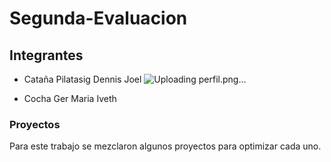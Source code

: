 # Segunda-Evaluacion
## Integrantes
* Cataña Pilatasig Dennis Joel
  ![Uploading perfil.png…]()

* Cocha Ger Maria Iveth
### Proyectos
  Para este trabajo se mezclaron algunos proyectos para optimizar cada uno. 
